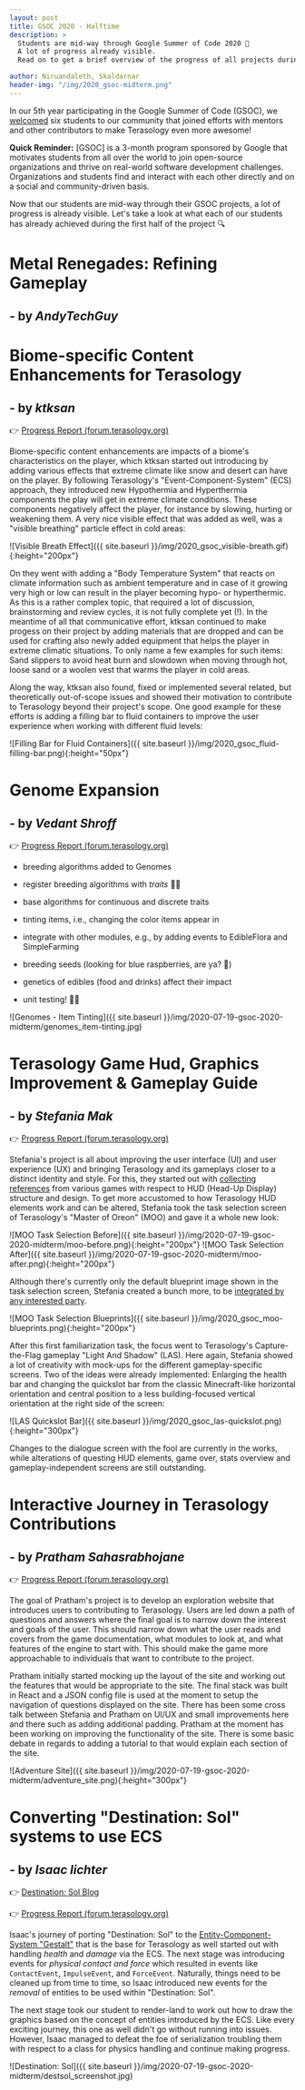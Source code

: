 ```yaml
---
layout: post
title: GSOC 2020 - Halftime
description: >
  Students are mid-way through Google Summer of Code 2020 🎉 
  A lot of progress already visible.
  Read on to get a brief overview of the progress of all projects during the first half.

author: Niruandaleth, Skaldarnar
header-img: "/img/2020_gsoc-midterm.png"
---
```


In our 5th year participating in the Google Summer of Code (GSOC), we [welcomed](https://terasology.org/2020/05/30/gsoc-2020-students.html) six students to our community that joined efforts with mentors and other contributors to make Terasology even more awesome!

**Quick Reminder:** [GSOC] is a 3-month program sponsored by Google that motivates students from all over the world to join open-source organizations and thrive on real-world software development challenges.
Organizations and students find and interact with each other directly and on a social and community-driven basis.

Now that our students are mid-way through their GSOC projects, a lot of progress is already visible.
Let's take a look at what each of our students has already achieved during the first half of the project 🔍

# Metal Renegades: Refining Gameplay
## - by _AndyTechGuy_


# Biome-specific Content Enhancements for Terasology
## - by _ktksan_

👉 [Progress Report (forum.terasology.org)](https://forum.terasology.org/threads/biome-specific-content-weekly-updates.2322/)

Biome-specific content enhancements are impacts of a biome's characteristics on the player, which ktksan started out introducing by adding various effects that extreme climate like snow and desert can have on the player.
By following Terasology's "Event-Component-System" (ECS) approach, they introduced new Hypothermia and Hyperthermia components the play will get in extreme climate conditions.
These components negatively affect the player, for instance by slowing, hurting or weakening them.
A very nice visible effect that was added as well, was a "visible breathing" particle effect in cold areas:

![Visible Breath Effect]({{ site.baseurl }}/img/2020_gsoc_visible-breath.gif){:height="200px"}

On they went with adding a "Body Temperature System" that reacts on climate information such as ambient temperature and in case of it growing very high or low can result in the player becoming hypo- or hyperthermic.
As this is a rather complex topic, that required a lot of discussion, brainstorming and review cycles, it is not fully complete yet (!).
In the meantime of all that communicative effort, ktksan continued to make progess on their project by adding materials that are dropped and can be used for crafting also newly added equipment that helps the player in extreme climatic situations.
To only name a few examples for such items: Sand slippers to avoid heat burn and slowdown when moving through hot, loose sand or a woolen vest that warms the player in cold areas.

Along the way, ktksan also found, fixed or implemented several related, but theoretically out-of-scope issues and showed their motivation to contribute to Terasology beyond their project's scope.
One good example for these efforts is adding a filling bar to fluid containers to improve the user experience when working with different fluid levels:

![Filling Bar for Fluid Containers]({{ site.baseurl }}/img/2020_gsoc_fluid-filling-bar.png){:height="50px"}


# Genome Expansion
## - by _Vedant Shroff_

👉 [Progress Report (forum.terasology.org)](https://forum.terasology.org/threads/genome-expansion-project-weekly-updates.2323/)

- breeding algorithms added to Genomes
- register breeding algorithms with _traits_ 👨‍🔬
- base algorithms for continuous and discrete traits
- tinting items, i.e., changing the color items appear in
- integrate with other modules, e.g., by adding events to EdibleFlora and SimpleFarming
- breeding seeds (looking for blue raspberries, are ya? 🍓)
- genetics of edibles (food and drinks) affect their impact

- unit testing! 🕵️‍♂️

![Genomes - Item Tinting]({{ site.baseurl }}/img/2020-07-19-gsoc-2020-midterm/genomes_item-tinting.jpg)


# Terasology Game Hud, Graphics Improvement & Gameplay Guide
## - by _Stefania Mak_

👉 [Progress Report (forum.terasology.org)](https://forum.terasology.org/threads/ui-ux-project-weekly-updates.2321/)

Stefania's project is all about improving the user interface (UI) and user experience (UX) and bringing Terasology and its gameplays closer to a distinct identity and style. For this, they started out with [collecting references](https://docs.google.com/document/d/1bsLSXFFPDvMwemMR3ZqTxqqf0Nk73v28DbdmhpuuS_I/edit?usp=sharing) from various games with respect to HUD (Head-Up Display) structure and design.
To get more accustomed to how Terasology HUD elements work and can be altered, Stefania took the task selection screen of Terasology's "Master of Oreon" (MOO) and gave it a whole new look:

![MOO Task Selection Before]({{ site.baseurl }}/img/2020-07-19-gsoc-2020-midterm/moo-before.png){:height="200px"}
![MOO Task Selection After]({{ site.baseurl }}/img/2020-07-19-gsoc-2020-midterm/moo-after.png){:height="200px"}

Although there's currently only the default blueprint image shown in the task selection screen, Stefania created a bunch more, to be [integrated by any interested party](https://github.com/Terasology/MasterOfOreon/issues/73).

![MOO Task Selection Blueprints]({{ site.baseurl }}/img/2020_gsoc_moo-blueprints.png){:height="200px"}

After this first familiarization task, the focus went to Terasology's Capture-the-Flag gameplay "Light And Shadow" (LAS).
Here again, Stefania showed a lot of creativity with mock-ups for the different gameplay-specific screens.
Two of the ideas were already implemented: Enlarging the health bar and changing the quickslot bar from the classic Minecraft-like horizontal orientation and central position to a less building-focused vertical orientation at the right side of the screen:

![LAS Quickslot Bar]({{ site.baseurl }}/img/2020_gsoc_las-quickslot.png){:height="300px"}

Changes to the dialogue screen with the fool are currently in the works, while alterations of questing HUD elements, game over, stats overview and gameplay-independent screens are still outstanding.


# Interactive Journey in Terasology Contributions
## - by _Pratham Sahasrabhojane_

👉 [Progress Report (forum.terasology.org)](https://forum.terasology.org/threads/tutorial-journey-website-updates-gsoc-2020-theshubham99.2305/)

The goal of Pratham's project is to develop an exploration website that introduces users to contributing to Terasology. 
Users are led down a path of questions and answers where the final goal is to narrow down the interest and goals of the user. This should narrow
down what the user reads and covers from the game documentation, what modules to look at, and what features of the engine to start with. 
This should make the game more approachable to individuals that want to contribute to the project. 

Pratham initially started mocking up the layout of the site and working out the features that would be appropriate to the site. The final
stack was built in React and a JSON config file is used at the moment to setup the navigation of questions displayed on the site. There
has been some cross talk between Stefania and Pratham on UI/UX and small improvements here and there such as adding additional padding. 
Pratham at the moment has been working on improving the functionality of the site. There is some basic debate in regards to adding
a tutorial to that would explain each section of the site. 

![Adventure Site]({{ site.baseurl }}/img/2020-07-19-gsoc-2020-midterm/adventure_site.png){:height="300px"}

# Converting "Destination: Sol" systems to use ECS
## - by _Isaac lichter_

👉 [Destination: Sol Blog](http://destinationsol.org/)

👉 [Progress Report (forum.terasology.org)](https://forum.terasology.org/threads/genome-expansion-project-weekly-updates.2323/)

Isaac's journey of porting "Destination: Sol" to the [Entity-Component-System "Gestalt"](https://github.com/movingblocks/gestalt) that is the base for Terasology as well started out with handling _health_ and _damage_ via the ECS.
The next stage was introducing events for _physical contact and force_ which resulted in events like `ContactEvent`, `ImpulseEvent`, and `ForceEvent`.
Naturally, things need to be cleaned up from time to time, so Isaac introduced new events for the _removal_ of entities to be used within "Destination: Sol".

The next stage took our student to render-land to work out how to draw the graphics based on the concept of entities introduced by the ECS.
Like every exciting journey, this one as well didn't go without running into issues.
However, Isaac managed to defeat the foe of serialization troubling them with respect to a class for physics handling and continue making progress.

![Destination: Sol]({{ site.baseurl }}/img/2020-07-19-gsoc-2020-midterm/destsol_screenshot.jpg)


